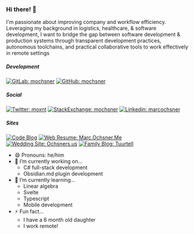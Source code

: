 <!-- 
Use below as README.md previewer: 
https://markdown-editor.github.io/ 
-->
### Hi there! 👋
I'm passionate about improving company and workflow efficiency. Leveraging my background in logistics, healthcare, & software development, I want to bridge the gap between software development & production systems through transparent development practices, autonomous toolchains, and practical collaborative tools to work effectively in remote settings

##### Development 
[![GitLab: mochsner](https://img.shields.io/badge/-mochsner-grey?style=flat-square&logo=GitLab&logoColor=white&link=https://gitlab.com/mochsner)](https://www.gitlab.com/mochsner/) [![GitHub: mochsner](https://img.shields.io/github/followers/mochsner?label=follow&style=social)](https://github.com/mochsner)

##### Social 
[![Twitter: moxnt](https://img.shields.io/twitter/follow/moxnr?style=social)](https://twitter.com/moxnr) [![StackExchange: mochsner](https://img.shields.io/badge/-mochsner-lightgrey?style=flat-square&logo=StackExchange&logoColor=lightblue&link=https://gitlab.com/mochsner)](https://stackexchange.com/users/7913208/mochsner) [![Linkedin: marcochsner](https://img.shields.io/badge/-marcochsner-blue?style=flat-square&logo=Linkedin&logoColor=white&link=https://www.linkedin.com/in/marcochsner/)](https://www.linkedin.com/in/marcochsner/)

##### Sites 
[![Code Blog](https://img.shields.io/badge/&#128100;-mochsner.github.io-darkgrey)](https://mochsner.github.io) [![Web Resume: Marc.Ochsner.Me](https://img.shields.io/badge/&#128100;-marc.ochsner.me-lightgrey)](https://marc.ochsner.me) [![Wedding Site: Ochsners.us](https://img.shields.io/badge/&#128141;-ochsners.us-lightblue?fontColor=black)](https://ochsners.us) [![Family Blog: Tuurtell](https://img.shields.io/badge/-tuurtell.com-green?style=flat-square&logo=WordPress&logoColor=white&link=https://tuurtell.com/)](https://www.tuurtell.com/)

- 😄 Pronouns: he/him
- 🔭 I’m currently working on...
  - C# full-stack development
  - Obsidian.md plugin development
- 🌱 I’m currently learning...
  - Linear algebra
  - Svelte
  - Typescript
  - Mobile development
- ⚡ Fun fact...
  - I have a 6 month old daughter
  - I work remote!

<!--
**mochsner/mochsner** is a ✨ _special_ ✨ repository because its `README.md` (this file) appears on your GitHub profile.

Here are some ideas to get you started:

- 🔭 I’m currently working on ...
- 🌱 I’m currently learning ...
- 👯 I’m looking to collaborate on ...
- 🤔 I’m looking for help with ...
- 💬 Ask me about ...
- 📫 How to reach me: ...
- 😄 Pronouns: ...
- ⚡ Fun fact: ...
-->

